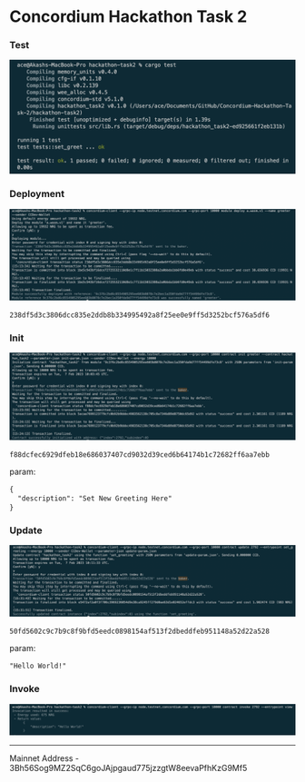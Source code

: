# Concordium Hackathon Task 2

### Test

![Test](screenshots/1.png)

### Deployment

![Deployment](screenshots/2.png)

```
238df5d3c3806dcc835e2ddb8b334995492a8f25ee0e9ff5d3252bcf576a5df6
```

### Init

![Init](screenshots/3.png)

```
f88dcfec6929dfeb18e686037407cd9032d39ced6b64174b1c72682ff6aa7ebb
```

param:

```
{
  "description": "Set New Greeting Here"
}

```

### Update

![Update](screenshots/4.png)

```
50fd5602c9c7b9c8f9bfd5eedc0898154af513f2dbeddfeb951148a52d22a528
```

param:

```
"Hello World!"
```

### Invoke

![Invoke](screenshots/5.png)

---

Mainnet Address - 3Bh56Sog9MZ2SqC6goJAjpgaud775jzzgtW8eevaPfhKzG9Mf5
